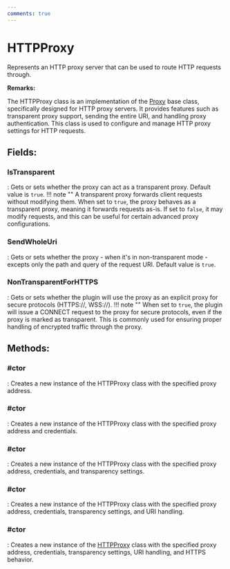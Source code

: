 ```yaml
---
comments: true
---
```

# HTTPProxy

Represents an HTTP proxy server that can be used to route HTTP requests through. 

**Remarks:**

The HTTPProxy class is an implementation of the [Proxy](../Proxies/Proxy.md) base class, specifically designed for HTTP proxy servers. It provides features such as transparent proxy support, sending the entire URI, and handling proxy authentication. This class is used to configure and manage HTTP proxy settings for HTTP requests. 

## **Fields**:
### **IsTransparent**
: Gets or sets whether the proxy can act as a transparent proxy. Default value is `true`. 
	!!! note ""
		A transparent proxy forwards client requests without modifying them. When set to `true`, the proxy behaves as a transparent proxy, meaning it forwards requests as-is. If set to `false`, it may modify requests, and this can be useful for certain advanced proxy configurations. 

### **SendWholeUri**
: Gets or sets whether the proxy - when it's in non-transparent mode - excepts only the path and query of the request URI. Default value is `true`. 
### **NonTransparentForHTTPS**
: Gets or sets whether the plugin will use the proxy as an explicit proxy for secure protocols (HTTPS://, WSS://). 
	!!! note ""
		When set to `true`, the plugin will issue a CONNECT request to the proxy for secure protocols, even if the proxy is marked as transparent. This is commonly used for ensuring proper handling of encrypted traffic through the proxy. 

## **Methods**:

### **#ctor**
: Creates a new instance of the HTTPProxy class with the specified proxy address. 

### **#ctor**
: Creates a new instance of the HTTPProxy class with the specified proxy address and credentials. 

### **#ctor**
: Creates a new instance of the HTTPProxy class with the specified proxy address, credentials, and transparency settings. 

### **#ctor**
: Creates a new instance of the HTTPProxy class with the specified proxy address, credentials, transparency settings, and URI handling. 

### **#ctor**
: Creates a new instance of the [HTTPProxy](../Proxies/HTTPProxy.md) class with the specified proxy address, credentials, transparency settings, URI handling, and HTTPS behavior. 